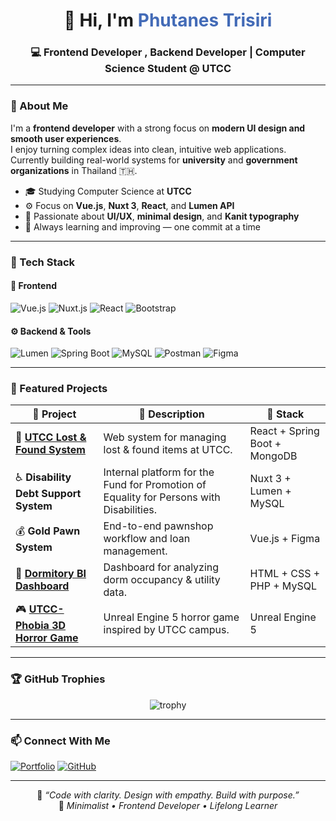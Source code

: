 <!-- 💙 Profile README for Phxtanes -->
<h1 align="center">👋 Hi, I'm <span style="color:#436BB7;">Phutanes Trisiri</span></h1>
<h3 align="center">💻 Frontend Developer , Backend Developer | Computer Science Student @ UTCC</h3>

---

### 🌌 About Me
I'm a **frontend developer** with a strong focus on **modern UI design and smooth user experiences**.  
I enjoy turning complex ideas into clean, intuitive web applications.  
Currently building real-world systems for **university** and **government organizations** in Thailand 🇹🇭.

- 🎓 Studying Computer Science at **UTCC**  
- ⚙️ Focus on **Vue.js**, **Nuxt 3**, **React**, and **Lumen API**  
- 🎨 Passionate about **UI/UX**, **minimal design**, and **Kanit typography**  
- 🚀 Always learning and improving — one commit at a time  

---

### 🧠 Tech Stack

#### 🧩 Frontend
![Vue.js](https://img.shields.io/badge/Vue.js-436BB7?style=for-the-badge&logo=vue.js&logoColor=white)
![Nuxt.js](https://img.shields.io/badge/Nuxt_3-1E3A8A?style=for-the-badge&logo=nuxt.js&logoColor=white)
![React](https://img.shields.io/badge/React-2563EB?style=for-the-badge&logo=react&logoColor=white)
![Bootstrap](https://img.shields.io/badge/Bootstrap-3B82F6?style=for-the-badge&logo=bootstrap&logoColor=white)

#### ⚙️ Backend & Tools
![Lumen](https://img.shields.io/badge/Lumen-F97316?style=for-the-badge&logo=laravel&logoColor=white)
![Spring Boot](https://img.shields.io/badge/Spring_Boot-0FA968?style=for-the-badge&logo=springboot&logoColor=white)
![MySQL](https://img.shields.io/badge/MySQL-2563EB?style=for-the-badge&logo=mysql&logoColor=white)
![Postman](https://img.shields.io/badge/Postman-F97316?style=for-the-badge&logo=postman&logoColor=white)
![Figma](https://img.shields.io/badge/Figma-436BB7?style=for-the-badge&logo=figma&logoColor=white)

---

### 🌟 Featured Projects

| 💠 Project | 💬 Description | 🧰 Stack |
|-------------|----------------|-----------|
| 🏫 **[UTCC Lost & Found System](https://github.com/Phxtanes/Unifind-jing)** | Web system for managing lost & found items at UTCC. | React + Spring Boot + MongoDB |
| ♿ **Disability Debt Support System**  | Internal platform for the Fund for Promotion of Equality for Persons with Disabilities. | Nuxt 3 + Lumen + MySQL |
| 💰 **Gold Pawn System**  | End-to-end pawnshop workflow and loan management. | Vue.js + Figma |
| 🏢 **[Dormitory BI Dashboard](https://github.com/Phxtanes/Dormitory-management-system)** | Dashboard for analyzing dorm occupancy & utility data. | HTML + CSS + PHP + MySQL |
| 🎮 **[UTCC-Phobia 3D Horror Game](https://github.com/PhxtanesFinal_jing)** | Unreal Engine 5 horror game inspired by UTCC campus. | Unreal Engine 5 |

---

### 🏆 GitHub Trophies
<div align="center">
  
![trophy](https://github-profile-trophy.vercel.app/?username=Phxtanes&theme=algolia&column=4&margin-w=15&margin-h=15)

</div>

---

### 📫 Connect With Me

[![Portfolio](https://img.shields.io/badge/🌐_Portfolio-phxtanes.github.io/Phutanes_Portfolio-436BB7?style=for-the-badge)](https://phxtanes.github.io/Phutanes_Portfolio)
[![GitHub](https://img.shields.io/badge/GitHub-Phxtanes-0F172A?style=for-the-badge&logo=github&logoColor=white)](https://github.com/Phxtanes)

---

<div align="center">
  
💬 *“Code with clarity. Design with empathy. Build with purpose.”*  
🩵 *Minimalist • Frontend Developer • Lifelong Learner*

</div>
